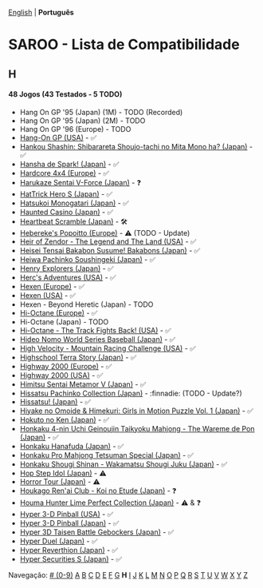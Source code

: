 [English](../en-us/H.md) | **Português**

# SAROO - Lista de Compatibilidade

## H

#### 48 Jogos (43 Testados - 5 TODO)

- Hang On GP '95 (Japan) (1M) - TODO (Recorded)
- Hang On GP '95 (Japan) (2M) - TODO
- Hang On GP '96 (Europe) - TODO
- [Hang-On GP (USA)](../../../Regions/Retails/USA/MK-81202/01/README.md) - :white_check_mark:
- [Hankou Shashin: Shibarareta Shoujo-tachi no Mita Mono ha? (Japan)](../../../Regions/Retails/Japan/T-15008G/01/README.md) - :white_check_mark:
- [Hansha de Spark! (Japan)](../../../Regions/Retails/Japan/T-20902G/01/README.md) - :white_check_mark:
- [Hardcore 4x4 (Europe)](../../../Regions/Retails/Europe/T-12303H/01/README.md) - :white_check_mark:
- [Harukaze Sentai V-Force (Japan)](../../../Regions/Retails/Japan/T-19904G/01/README.md) - :question:
- [HatTrick Hero S (Japan)](../../../Regions/Retails/Japan/T-1102G/01/README.md) - :white_check_mark:
- [Hatsukoi Monogatari (Japan)](../../../Regions/Retails/Japan/T-33004G/01/README.md) - :white_check_mark:
- [Haunted Casino (Japan)](../../../Regions/Retails/Japan/T-21902G/01/README.md) - :white_check_mark:
- [Heartbeat Scramble (Japan)](../../../Regions/Retails/Japan/T-15014G/01/README.md) - :hammer_and_wrench:
- [Hebereke's Popoitto (Europe)](../../../Regions/Retails/Europe/T-1502H/01/README.md) - :warning: (TODO - Update)
- [Heir of Zendor - The Legend and The Land (USA)](../../../Regions/Retails/USA/T-7605H/01/README.md) - :white_check_mark:
- [Heisei Tensai Bakabon Susume! Bakabons (Japan)](../../../Regions/Retails/Japan/T-17001G/01/README.md) - :white_check_mark:
- [Heiwa Pachinko Soushingeki (Japan)](../../../Regions/Retails/Japan/T-18702G/01/README.md) - :white_check_mark:
- [Henry Explorers (Japan)](../../../Regions/Retails/Japan/T-9518G/01/README.md) - :white_check_mark:
- [Herc's Adventures (USA)](../../../Regions/Retails/USA/T-23001H/01/README.md) - :white_check_mark:
- [Hexen (Europe)](../../../Regions/Retails/Europe/T-25405H50/01/README.md) - :white_check_mark:
- [Hexen (USA)](../../../Regions/Retails/USA/T-25406H/01/README.md) - :white_check_mark:
- Hexen - Beyond Heretic (Japan) - TODO
- [Hi-Octane (Europe)](../../../Regions/Retails/Europe/T-5002H/01/README.md) - :white_check_mark:
- Hi-Octane (Japan) - TODO
- [Hi-Octane - The Track Fights Back! (USA)](../../../Regions/Retails/USA/T-5002H/01/README.md) - :white_check_mark:
- [Hideo Nomo World Series Baseball (Japan)](../../../Regions/Retails/Japan/GS-9061/01/README.md) - :white_check_mark:
- [High Velocity - Mountain Racing Challenge (USA)](../../../Regions/Retails/USA/T-14402H/01/README.md) - :white_check_mark:
- [Highschool Terra Story (Japan)](../../../Regions/Retails/Japan/T-19715G/01/README.md) - :white_check_mark:
- [Highway 2000 (Europe)](../../../Regions/Retails/Europe/T-6012H-50/01/README.md) - :white_check_mark:
- [Highway 2000 (USA)](../../../Regions/Retails/USA/T-31101H/01/README.md) - :white_check_mark:
- [Himitsu Sentai Metamor V (Japan)](../../../Regions/Retails/Japan/T-29005G/01/README.md) - :white_check_mark:
- [Hissatsu Pachinko Collection (Japan)](../../../Regions/Retails/Japan/T-1503G/01/README.md) - :finnadie: (TODO - Update?)
- [Hissatsu! (Japan)](../../../Regions/Retails/Japan/T-23402G/01/README.md) - :white_check_mark:
- [Hiyake no Omoide & Himekuri: Girls in Motion Puzzle Vol. 1 (Japan)](../../../Regions/Retails/Japan/T-21002G/01/README.md) - :white_check_mark:
- [Hokuto no Ken (Japan)](../../../Regions/Retails/Japan/T-20601G/01/README.md) - :white_check_mark:
- [Honkaku 4-nin Uchi Geinoujin Taikyoku Mahjong - The Wareme de Pon (Japan)](../../../Regions/Retails/Japan/T-3001G/01/README.md) - :white_check_mark:
- [Honkaku Hanafuda (Japan)](../../../Regions/Retails/Japan/T-16611G/01/README.md) - :white_check_mark:
- [Honkaku Pro Mahjong Tetsuman Special (Japan)](../../../Regions/Retails/Japan/T-18709G/01/README.md) - :white_check_mark:
- [Honkaku Shougi Shinan - Wakamatsu Shougi Juku (Japan)](../../../Regions/Retails/Japan/T-4402G/01/README.md) - :white_check_mark:
- [Hop Step Idol (Japan)](../../../Regions/Retails/Japan/T-20507G/01/README.md) - :warning:
- [Horror Tour (Japan)](../../../Regions/Retails/Japan/T-24301G/01/README.md) - :warning:
- [Houkago Ren'ai Club - Koi no Etude (Japan)](../../../Regions/Retails/Japan/T-19714G/01/README.md) - :question:
- [Houma Hunter Lime Perfect Collection (Japan)](../../../Regions/Retails/Japan/T-2001G/01/README.md) - :warning: & :question:
- [Hyper 3-D Pinball (USA)](../../../Regions/Retails/USA/T-7015H/01/README.md) - :white_check_mark:
- [Hyper 3-D Pinball (Japan)](../../../Regions/Retails/Japan/T-7007G/01/README.md) - :white_check_mark:
- [Hyper 3D Taisen Battle Gebockers (Japan)](../../../Regions/Retails/Japan/T-5303G/01/README.md) - :white_check_mark:
- [Hyper Duel (Japan)](../../../Regions/Retails/Japan/T-1809G/01/README.md) - :white_check_mark:
- [Hyper Reverthion (Japan)](../../../Regions/Retails/Japan/T-1803G/01/README.md) - :white_check_mark:
- [Hyper Securities S (Japan)](../../../Regions/Retails/Japan/T-9105G/01/README.md) - :white_check_mark:

Navegação:
[# (0-9)](./09.md) [A](./A.md) [B](./B.md) [C](./C.md) [D](./D.md) [E](./E.md) [F](./F.md) [G](./G.md) **H** [I](./I.md) [J](./J.md) [K](./K.md) [L](./L.md) [M](./M.md) [N](./N.md) [O](./O.md) [P](./P.md) [Q](./Q.md) [R](./R.md) [S](./S.md) [T](./T.md) [U](./U.md) [V](./V.md) [W](./W.md) [X](./X.md) [Y](./Y.md) [Z](./Z.md)
